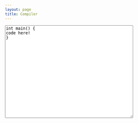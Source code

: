 ```yaml
---
layout: page
title: Compiler
---
```

<textarea rows="20" cols="50" style="display: block;">
int main() {
code here!
}
</textarea>
